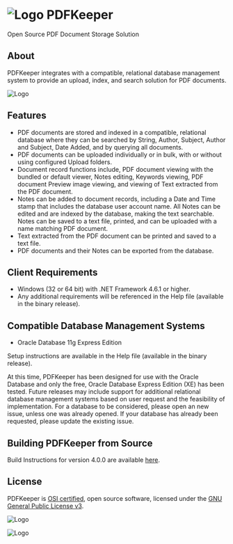 # ![Logo](https://github.com/robertfrasca/PDFKeeper/blob/master/src/Resources/Logo/PDFKeeper.bmp)  PDFKeeper
Open Source PDF Document Storage Solution

## About
PDFKeeper integrates with a compatible, relational database management system to provide an upload, index, and search solution for PDF documents.

![Logo](https://github.com/rffrasca/PDFKeeper/blob/master/docs/Screenshot.png)

## Features
* PDF documents are stored and indexed in a compatible, relational database where they can be searched by String, Author, Subject, Author and Subject, Date Added, and by querying all documents.
* PDF documents can be uploaded individually or in bulk, with or without using configured Upload folders.
* Document record functions include, PDF document viewing with the bundled or default viewer, Notes editing, Keywords viewing, PDF document Preview image viewing, and viewing of Text extracted from the PDF document.
* Notes can be added to document records, including a Date and Time stamp that includes the database user account name. All Notes can be edited and are indexed by the database, making the text searchable. Notes can be saved to a text file, printed, and can be uploaded with a name matching PDF document.
* Text extracted from the PDF document can be printed and saved to a text file.
* PDF documents and their Notes can be exported from the database.

## Client Requirements
* Windows (32 or 64 bit) with .NET Framework 4.6.1 or higher.
* Any additional requirements will be referenced in the Help file (available in the binary release). 

## Compatible Database Management Systems
* Oracle Database 11g Express Edition

Setup instructions are available in the Help file (available in the binary release).

At this time, PDFKeeper has been designed for use with the Oracle Database and only the free, Oracle Database Express Edition (XE) has been tested. Future releases may include support for additional relational database management systems based on user request and the feasibility of implementation. For a database to be considered, please open an new issue, unless one was already opened. If your database has already been requested, please update the existing issue.

## Building PDFKeeper from Source
Build Instructions for version 4.0.0 are available [here](https://github.com/rffrasca/PDFKeeper/blob/master/docs/Build-Instructions.md).

## License
PDFKeeper is [OSI certified](https://opensource.org/licenses), open source software, licensed under the [GNU General Public License v3](https://github.com/robertfrasca/PDFKeeper/blob/master/COPYING).

![Logo](https://opensource.org/trademarks/osi-certified/web/osi-certified-120x100.png)

![Logo](http://www.gnu.org/graphics/gplv3-127x51.png)

